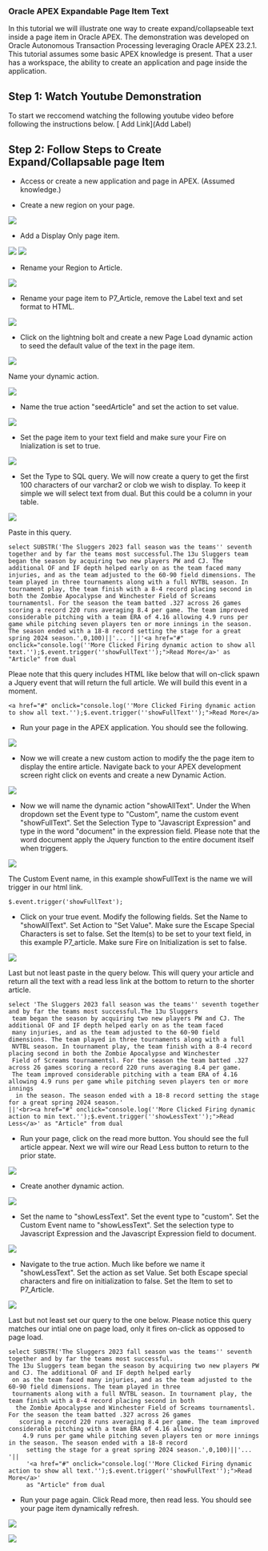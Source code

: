 ### Oracle APEX Expandable Page Item Text
In this tutorial we will illustrate one way to create expand/collapseable text inside a page item in Oracle APEX. The demonstration was developed on Oracle Autonomous Transaction Processing leveraging Oracle APEX 23.2.1. This tutorial assumes some basic APEX knowledge is present. That a user has a workspace, the ability to create an application and page inside the application.

## Step 1: Watch Youtube Demonstration
To start we reccomend watching the following youtube video before following the instructions below. 
[ Add Link](Add Label)

## Step 2: Follow Steps to Create Expand/Collapsable page Item

- Access or create a new application and page in APEX. (Assumed knowledge.)

- Create a new region on your page.

![](assets/2024-01-24-08-56-40.png)

- Add a Display Only page item.

![](assets/2024-01-24-08-59-14.png)
![](assets/2024-01-24-09-01-39.png)

- Rename your Region to Article.

![](assets/2024-01-24-09-03-04.png) 

- Rename your page item to P7_Article, remove the Label text and set format to HTML. 

![](assets/2024-01-24-09-04-50.png)

- Click on the lightning bolt and create a new Page Load dynamic action to seed the default value of the text in the page item. 

![](assets/2024-01-24-10-37-35.png)

Name your dynamic action. 

![](assets/2024-01-24-10-39-31.png)

- Name the true action "seedArticle" and set the action to set value. 

![](assets/2024-01-24-10-42-53.png)

- Set the page item to your text field and make sure your Fire on Inialization is set to true.  

![](assets/2024-01-24-10-44-10.png)

- Set the Type to SQL query. We will now create a query to get the first 100 characters of our varchar2 or clob we wish to display. To keep it simple we will select text from dual. But this could be a column in your table. 

![](assets/2024-01-24-10-45-07.png)


Paste in this query.  

```
select SUBSTR('The Sluggers 2023 fall season was the teams'' seventh together and by far the teams most successful.The 13u Sluggers team began the season by acquiring two new players PW and CJ. The additional OF and IF depth helped early on as the team faced many injuries, and as the team adjusted to the 60-90 field dimensions. The team played in three tournaments along with a full NVTBL season. In tournament play, the team finish with a 8-4 record placing second in both the Zombie Apocalypse and Winchester Field of Screams tournamentsl. For the season the team batted .327 across 26 games scoring a record 220 runs averaging 8.4 per game. The team improved considerable pitching with a team ERA of 4.16 allowing 4.9 runs per game while pitching seven players ten or more innings in the season. The season ended with a 18-8 record setting the stage for a great spring 2024 season.',0,100)||'... '||'<a href="#" onclick="console.log(''More Clicked Firing dynamic action to show all text.'');$.event.trigger(''showFullText'');">Read More</a>' as "Article" from dual
```
Pleae note that this query includes HTML like below that will on-click spawn a Jquery event that will return the full article. We will build this event in a moment. 

```
<a href="#" onclick="console.log(''More Clicked Firing dynamic action to show all text.'');$.event.trigger(''showFullText'');">Read More</a>
```

- Run your page in the APEX application. You should see the following. 

![](assets/2024-01-24-10-49-31.png)

- Now we will create a new custom action to modify the the page item to display the entire article. Navigate back to your APEX development screen right click on events and create a new Dynamic Action.

![](assets/2024-01-24-10-54-08.png)


- Now we will name the dynamic action "showAllText". Under the When dropdown set the Event type to "Custom", name the custom event "showFullText". Set the Selection Type to "Javascript Expression" and type in the word "document" in the expression field. Please note that the word document apply the Jquery function to the entire document itself when triggers. 

![](assets/2024-01-24-10-56-33.png)

The Custom Event name, in this example showFullText is the name we will trigger in our html link. 
```
$.event.trigger('showFullText');
```

- Click on your true event. Modify the following fields. 
Set the Name to "showAllText".
Set Action to "Set Value".
Make sure the Escape Special Characters is set to false. 
Set the Item(s) to be set to your text field, in this example P7_article. 
Make sure Fire on Initialization is set to false. 

![](assets/2024-01-24-11-04-03.png)

Last but not least paste in the query below. This will query your article and return all the text with a read less link at the bottom to return to the shorter article. 

```
select 'The Sluggers 2023 fall season was the teams'' seventh together and by far the teams most successful.The 13u Sluggers
 team began the season by acquiring two new players PW and CJ. The additional OF and IF depth helped early on as the team faced 
 many injuries, and as the team adjusted to the 60-90 field dimensions. The team played in three tournaments along with a full 
 NVTBL season. In tournament play, the team finish with a 8-4 record placing second in both the Zombie Apocalypse and Winchester 
 Field of Screams tournamentsl. For the season the team batted .327 across 26 games scoring a record 220 runs averaging 8.4 per game. 
 The team improved considerable pitching with a team ERA of 4.16 allowing 4.9 runs per game while pitching seven players ten or more innings
  in the season. The season ended with a 18-8 record setting the stage for a great spring 2024 season.'
||'<br><a href="#" onclick="console.log(''More Clicked Firing dynamic action to min text.'');$.event.trigger(''showLessText'');">Read Less</a>' as "Article" from dual
```

- Run your page, click on the read more button. You should see the full article appear. Next we will wire our Read Less button to return to the prior state.

![](assets/2024-01-24-11-11-34.png)

- Create another dynamic action. 

![](assets/2024-01-24-10-54-08.png)

- Set the name to "showLessText". Set the event type to "custom". Set the Custom Event name to "showLessText". Set the selection type to Javascript Expression and the Javascript Expression field to document. 

![](assets/2024-01-24-11-59-26.png)

- Navigate to the true action. Much like before we name it "showLessText". Set the action as set Value. Set both Escape special characters and fire on initialization to false. Set the Item to set to P7_Article.

![](assets/2024-01-24-12-03-32.png)

Last but not least set our query to the one below. Please notice this query matches our intial one on page load, only it fires on-click as opposed to page load. 

```
select SUBSTR('The Sluggers 2023 fall season was the teams'' seventh together and by far the teams most successful. 
The 13u Sluggers team began the season by acquiring two new players PW and CJ. The additional OF and IF depth helped early
 on as the team faced many injuries, and as the team adjusted to the 60-90 field dimensions. The team played in three 
 tournaments along with a full NVTBL season. In tournament play, the team finish with a 8-4 record placing second in both
  the Zombie Apocalypse and Winchester Field of Screams tournamentsl. For the season the team batted .327 across 26 games
   scoring a record 220 runs averaging 8.4 per game. The team improved considerable pitching with a team ERA of 4.16 allowing
    4.9 runs per game while pitching seven players ten or more innings in the season. The season ended with a 18-8 record
     setting the stage for a great spring 2024 season.',0,100)||'... '||
     '<a href="#" onclick="console.log(''More Clicked Firing dynamic action to show all text.'');$.event.trigger(''showFullText'');">Read More</a>' 
     as "Article" from dual
```

- Run your page again. Click Read more, then read less. You should see your page item dynamically refresh. 

![](assets/2024-01-24-12-09-54.png)

![](assets/2024-01-24-12-10-16.png)

